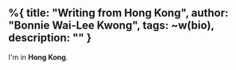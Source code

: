 %{
  title: "Writing from Hong Kong",
  author: "Bonnie Wai-Lee Kwong",
  tags: ~w(bio),
  description: ""
}
---
I'm in **Hong Kong**.